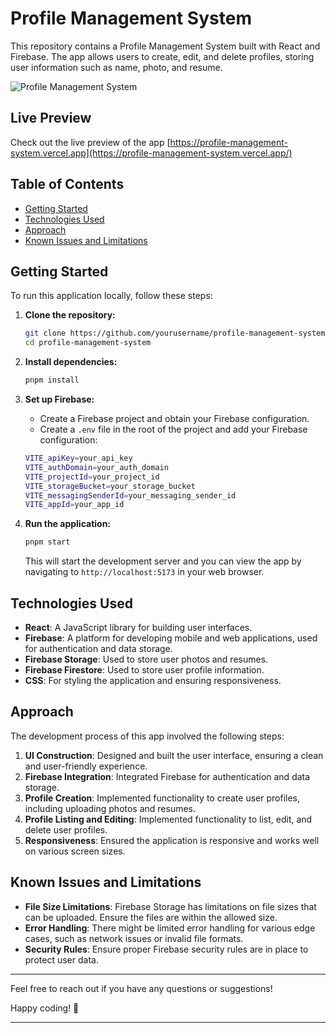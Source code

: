 # Profile Management System

This repository contains a Profile Management System built with React and Firebase. The app allows users to create, edit, and delete profiles, storing user information such as name, photo, and resume.

![Profile Management System](https://github.com/user-attachments/assets/8a3860f7-6a10-42c9-bc09-8506872b0961)

## Live Preview

Check out the live preview of the app [https://profile-management-system.vercel.app](https://profile-management-system.vercel.app/)

## Table of Contents
- [Getting Started](#getting-started)
- [Technologies Used](#technologies-used)
- [Approach](#approach)
- [Known Issues and Limitations](#known-issues-and-limitations)

## Getting Started

To run this application locally, follow these steps:

1. **Clone the repository:**
    ```bash
    git clone https://github.com/yourusername/profile-management-system.git
    cd profile-management-system
    ```

2. **Install dependencies:**
    ```bash
    pnpm install
    ```

3. **Set up Firebase:**
    - Create a Firebase project and obtain your Firebase configuration.
    - Create a `.env` file in the root of the project and add your Firebase configuration:
    ```bash
    VITE_apiKey=your_api_key
    VITE_authDomain=your_auth_domain
    VITE_projectId=your_project_id
    VITE_storageBucket=your_storage_bucket
    VITE_messagingSenderId=your_messaging_sender_id
    VITE_appId=your_app_id
    ```

4. **Run the application:**
    ```bash
    pnpm start
    ```
    This will start the development server and you can view the app by navigating to `http://localhost:5173` in your web browser.

## Technologies Used

- **React**: A JavaScript library for building user interfaces.
- **Firebase**: A platform for developing mobile and web applications, used for authentication and data storage.
- **Firebase Storage**: Used to store user photos and resumes.
- **Firebase Firestore**: Used to store user profile information.
- **CSS**: For styling the application and ensuring responsiveness.

## Approach

The development process of this app involved the following steps:

1. **UI Construction**: Designed and built the user interface, ensuring a clean and user-friendly experience.
2. **Firebase Integration**: Integrated Firebase for authentication and data storage.
3. **Profile Creation**: Implemented functionality to create user profiles, including uploading photos and resumes.
4. **Profile Listing and Editing**: Implemented functionality to list, edit, and delete user profiles.
5. **Responsiveness**: Ensured the application is responsive and works well on various screen sizes.

## Known Issues and Limitations

- **File Size Limitations**: Firebase Storage has limitations on file sizes that can be uploaded. Ensure the files are within the allowed size.
- **Error Handling**: There might be limited error handling for various edge cases, such as network issues or invalid file formats.
- **Security Rules**: Ensure proper Firebase security rules are in place to protect user data.

---

Feel free to reach out if you have any questions or suggestions!

Happy coding! 📝

---
